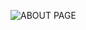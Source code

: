![ABOUT PAGE](https://user-images.githubusercontent.com/95837544/207120569-7171fa74-2018-4a23-b13d-8c1e355626c5.png)
